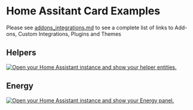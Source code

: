 # Home Assitant Card Examples

Please see [addons_integrations.md](https://github.com/TheRealFalseReality/aquapi/blob/a077bde06a19fb109c4b7cdff963ba337f7a21da/Example%20HomeAssistant%20Cards%20%26%20Templates/addons_integrations.md) to see a complete list of links to Add-ons, Custom Integrations, Plugins and Themes

## Helpers

[![Open your Home Assistant instance and show your helper entities.](https://my.home-assistant.io/badges/helpers.svg)](https://my.home-assistant.io/redirect/helpers/)

## Energy

[![Open your Home Assistant instance and show your Energy panel.](https://my.home-assistant.io/badges/energy.svg)](https://my.home-assistant.io/redirect/energy/)
